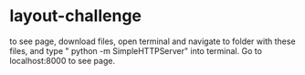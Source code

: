 # layout-challenge
to see page, download files, open terminal and navigate to folder with these files, and type " python -m SimpleHTTPServer" into terminal. Go to localhost:8000 to see page. 
